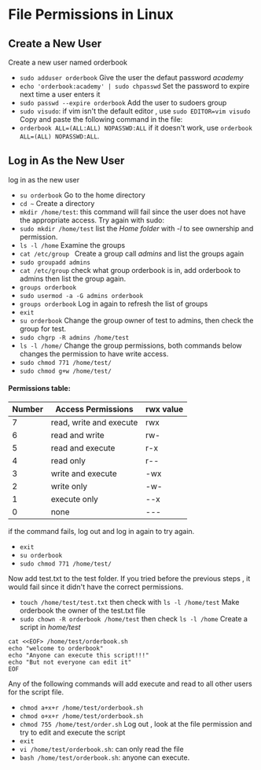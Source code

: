 # File Permissions in Linux

## Create a New User
Create a new user named orderbook
- `sudo adduser orderbook`
Give the user the defaut password *academy*
- `echo 'orderbook:academy' | sudo chpasswd`
Set the password to expire next time a user enters it
- `sudo passwd --expire orderbook`
Add the user to sudoers group
- `sudo visudo`: if vim isn't the default editor , use `sudo EDITOR=vim visudo`
Copy and paste the following command in the file:
- `orderbook ALL=(ALL:ALL) NOPASSWD:ALL` if it doesn't work, use `orderbook ALL=(ALL) NOPASSWD:ALL`.

## Log in As the New User
log in as the new user
- `su orderbook`
Go to the home directory
- `cd ~`
Create a directory
- `mkdir /home/test`: this command will fail since the user does not have the appropriate access.
Try again with sudo:
- `sudo mkdir /home/test`
list the *Home folder* with *-l* to see ownership and permission.
- `ls -l /home`
Examine the groups
 - `cat /etc/group `
 Create a group call *admins* and list the groups again
 - `sudo groupadd admins`
 - `cat /etc/group`
 check what group orderbook is in, add orderbook to admins then list the group again.
 - `groups orderbook`
 - `sudo usermod -a -G admins orderbook`
 - `groups orderbook`
 Log in again to refresh the list of groups
 - `exit`
 - `su orderbook`
 Change the group owner of test to admins, then check the group for test.
 - `sudo chgrp -R admins /home/test`
 - `ls -l /home/`
 Change the group permissions, both commands below changes the permission to have write access.
 - `sudo chmod 771 /home/test/`
 - `sudo chmod g+w /home/test/` 

#### Permissions table:
| Number | Access Permissions | rwx value |
| ------ | ------------------ | --------- |
| 7 | read, write and execute | rwx |
| 6 | read and write | rw- |
| 5 | read and execute | r-x |
| 4 | read only | r-- |
| 3 | write and execute | -wx |
| 2 | write only | -w- |
| 1 | execute only | --x |
| 0 | none | ---|

if the command fails, log out and log in again to try again.
- `exit` 
- `su orderbook`
- `sudo chmod 771 /home/test/`

Now add test.txt to the test folder. If you tried before the previous steps , it would fail since it didn't have the correct permissions.
- `touch /home/test/test.txt` then check with `ls -l /home/test`
Make orderbook the owner of the test.txt file
- `sudo chown -R orderbook /home/test` then check `ls -l /home`
Create a script in *home/test*

```
cat <<EOF> /home/test/orderbook.sh
echo "welcome to orderbook"
echo "Anyone can execute this script!!!"
echo "But not everyone can edit it"
EOF

```
Any of the following commands will add execute and read to all other users for the script file.
- `chmod a+x+r /home/test/orderbook.sh`
- `chmod o+x+r /home/test/orderbook.sh`
- `chmod 755 /home/test/order.sh`
Log out , look at the file permission and try to edit and execute the script
- `exit`
- `vi /home/test/orderbook.sh`: can only read the file
- `bash /home/test/orderbook.sh`: anyone can execute.

